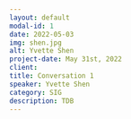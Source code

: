 ```yaml
---
layout: default
modal-id: 1
date: 2022-05-03
img: shen.jpg
alt: Yvette Shen
project-date: May 31st, 2022
client: 
title: Conversation 1
speaker: Yvette Shen
category: SIG
description: TDB
---
```

